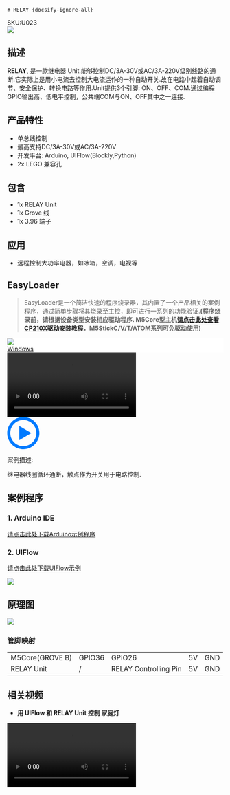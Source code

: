     # RELAY {docsify-ignore-all}

<div class="badge badge-pill badge-primary product_sku_tag">SKU:U023</div>

<div class="product_pic"><img src="assets/img/product_pics/unit/M5GO_Unit_relay.webp"></div>


## 描述

**RELAY**, 是一款继电器 Unit.能够控制DC/3A-30V或AC/3A-220V级别线路的通断.它实际上是用小电流去控制大电流运作的一种自动开关.故在电路中起着自动调节、安全保护、转换电路等作用.Unit提供3个引脚: ON、OFF、COM.通过编程GPIO输出高、低电平控制，公共端COM与ON、OFF其中之一连接.

## 产品特性

- 单总线控制
- 最高支持DC/3A-30V或AC/3A-220V
- 开发平台: Arduino, UIFlow(Blockly,Python)
- 2x LEGO 兼容孔

## 包含

- 1x RELAY Unit
- 1x Grove 线
- 1x 3.96 端子

## 应用

- 远程控制大功率电器，如冰箱，空调，电视等

## EasyLoader

>EasyLoader是一个简洁快速的程序烧录器，其内置了一个产品相关的案例程序，通过简单步骤将其烧录至主控，即可进行一系列的功能验证.**(程序烧录前，请根据设备类型安装相应驱动程序. M5Core型主机[请点击此处查看CP210X驱动安装教程](zh_CN/arduino/arduino_development?id=安装串口驱动)，M5StickC/V/T/ATOM系列可免驱动使用)**

<div class="easyloader-box">
    <div style="background-color:white;">
        <div><img src="https://m5stack.oss-cn-shenzhen.aliyuncs.com/image/easyloader_intro.webp"></div>
        <div class="easyloader-btn">
            <a href="https://m5stack.oss-cn-shenzhen.aliyuncs.com/EasyLoader/Windows/UNIT/For%20M5Core/EasyLoader_Relay_UNIT_With_M5Core.exe">Windows</a>
            <!-- <a>Linux</a>
            <a>MacOS</a> -->
        </div>
    </div>
    <div>
        <video id="example_video" controls>
            <source src="https://m5stack.oss-cn-shenzhen.aliyuncs.com/video/Product_example_video/Unit/Relay_UNIT.mp4" type="video/mp4">
        </video>
        <div class="easyloader-mask">
        <a>
            <svg id="play-btn" t="1583228776634" class="icon" viewBox="0 0 1024 1024" version="1.1" xmlns="http://www.w3.org/2000/svg" p-id="4152" width="75" height="75"><path d="M512 0C229.216 0 0 229.216 0 512s229.216 512 512 512 512-229.216 512-512S794.784 0 512 0z m0 928C282.24 928 96 741.76 96 512S282.24 96 512 96s416 186.24 416 416-186.24 416-416 416zM384 288l384 224-384 224z" p-id="4153" fill="#007aff"></path></svg></a>
            <p>案例描述:</p>
            <p>继电器线圈循环通断，触点作为开关用于电路控制.</p>
        </div>
    </div>
</div>


## 案例程序

### 1. Arduino IDE

[请点击此处下载Arduino示例程序](https://github.com/m5stack/M5-ProductExampleCodes/tree/master/Unit/RELAY/Arduino)

### 2. UIFlow

[请点击此处下载UIFlow示例](https://github.com/m5stack/M5-ProductExampleCodes/tree/master/Unit/RELAY/UIFlow)

<img src="assets/img/product_pics/unit/unit_example/RELAY/example_unit_relay_01.webp">

## 原理图

<img src="assets/img/product_pics/unit/relay_sch.JPG">

### 管脚映射

<table>
 <tr><td>M5Core(GROVE B)</td><td>GPIO36</td><td>GPIO26</td><td>5V</td><td>GND</td></tr>
 <tr><td>RELAY Unit</td><td>/</td><td>RELAY Controlling Pin</td><td>5V</td><td>GND</td></tr>
</table>

## 相关视频

- **用 UIFlow 和 RELAY Unit 控制 家庭灯**

<video class="video_size" controls>
    <source src="https://m5stack.oss-cn-shenzhen.aliyuncs.com/video/LukeVideo/Blinking%20a%20bulb%20with%20the%20M5%20Relay%20unit..mp4" type="video/mp4">
</video>


<script>

   var purchase_link = 'https://m5stack.com/collections/m5-unit/products/mini-3a-relay-unit';

   anchor_search(purchase_link);
   scrollFunc();

</script>